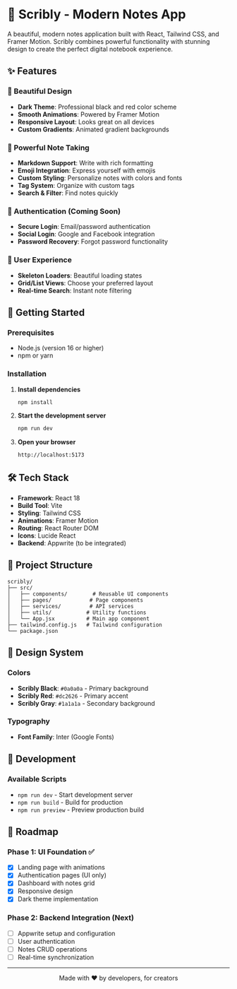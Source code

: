 # 📝 Scribly - Modern Notes App

A beautiful, modern notes application built with React, Tailwind CSS, and Framer Motion. Scribly combines powerful functionality with stunning design to create the perfect digital notebook experience.

## ✨ Features

### 🎨 Beautiful Design
- **Dark Theme**: Professional black and red color scheme
- **Smooth Animations**: Powered by Framer Motion
- **Responsive Layout**: Looks great on all devices
- **Custom Gradients**: Animated gradient backgrounds

### 📝 Powerful Note Taking
- **Markdown Support**: Write with rich formatting
- **Emoji Integration**: Express yourself with emojis
- **Custom Styling**: Personalize notes with colors and fonts
- **Tag System**: Organize with custom tags
- **Search & Filter**: Find notes quickly

### 🔐 Authentication (Coming Soon)
- **Secure Login**: Email/password authentication
- **Social Login**: Google and Facebook integration
- **Password Recovery**: Forgot password functionality

### 📱 User Experience
- **Skeleton Loaders**: Beautiful loading states
- **Grid/List Views**: Choose your preferred layout
- **Real-time Search**: Instant note filtering

## 🚀 Getting Started

### Prerequisites
- Node.js (version 16 or higher)
- npm or yarn

### Installation

1. **Install dependencies**
   ```bash
   npm install
   ```

2. **Start the development server**
   ```bash
   npm run dev
   ```

3. **Open your browser**
   ```
   http://localhost:5173
   ```

## 🛠️ Tech Stack

- **Framework**: React 18
- **Build Tool**: Vite
- **Styling**: Tailwind CSS
- **Animations**: Framer Motion
- **Routing**: React Router DOM
- **Icons**: Lucide React
- **Backend**: Appwrite (to be integrated)

## 📁 Project Structure

```
scribly/
├── src/
│   ├── components/        # Reusable UI components
│   ├── pages/            # Page components
│   ├── services/         # API services
│   ├── utils/           # Utility functions
│   └── App.jsx          # Main app component
├── tailwind.config.js   # Tailwind configuration
└── package.json
```

## 🎨 Design System

### Colors
- **Scribly Black**: `#0a0a0a` - Primary background
- **Scribly Red**: `#dc2626` - Primary accent
- **Scribly Gray**: `#1a1a1a` - Secondary background

### Typography
- **Font Family**: Inter (Google Fonts)

## 🔧 Development

### Available Scripts

- `npm run dev` - Start development server
- `npm run build` - Build for production
- `npm run preview` - Preview production build

## 🚧 Roadmap

### Phase 1: UI Foundation ✅
- [x] Landing page with animations
- [x] Authentication pages (UI only)
- [x] Dashboard with notes grid
- [x] Responsive design
- [x] Dark theme implementation

### Phase 2: Backend Integration (Next)
- [ ] Appwrite setup and configuration
- [ ] User authentication
- [ ] Notes CRUD operations
- [ ] Real-time synchronization

---

<div align="center">
  <p>Made with ❤️ by developers, for creators</p>
</div>
